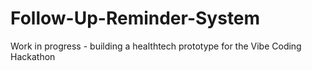 # Follow-Up-Reminder-System
Work in progress - building a healthtech prototype for the Vibe Coding Hackathon 
